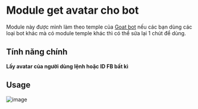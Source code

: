 # Module get avatar cho bot

Module này được mình làm theo temple của [Goat bot](https://github.com/ntkhang03/Goat-Bot-V2) nếu các bạn dùng các loại bot khác mà có module temple khác thì có thể sửa lại 1 chút để dùng.

## Tính năng chính

 **Lấy avatar của người dùng lệnh hoặc ID FB bất kì**


## Usage
![image](https://github.com/haohanxabo1/get_avatar_module/assets/153009595/11124db2-ec60-4c8e-9b00-4029956bcd30)



